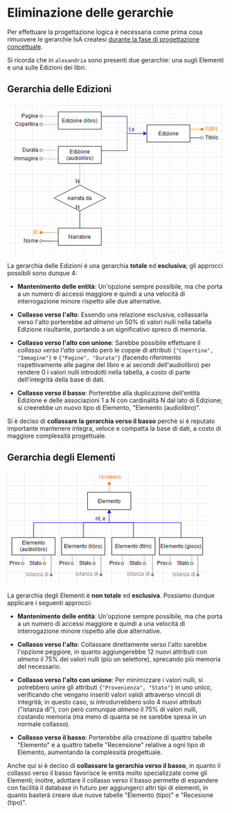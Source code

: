 # Eliminazione delle gerarchie

Per effettuare la progettazione logica è necessaria come prima cosa rimuovere le gerarchie IsA createsi [durante la fase di progettazione concettuale](3-2-gerarchie.md).

Si ricorda che in `alexandria` sono presenti due gerarchie: una sugli Elementi e una sulle Edizioni dei libri.

## Gerarchia delle Edizioni

![](img/4-1-eliminazione-gerarchie/gerarchia-edizioni.png)

La gerarchia delle Edizioni è una gerarchia **totale** ed **esclusiva**; gli approcci possibili sono dunque 4:

- **Mantenimento delle entità**: Un'opzione sempre possibile, ma che porta a un numero di accessi maggiore e quindi a una velocità di interrogazione minore rispetto alle due alternative.

- **Collasso verso l'alto**: Essendo una relazione esclusiva, collassarla verso l'alto porterebbe ad _almeno_ un 50% di valori nulli nella tabella Edizione risultante, portando a un significativo spreco di memoria.
 
- **Collasso verso l'alto con unione**: Sarebbe possibile effettuare il _collasso verso l'alto_ unendo però le coppie di attributi `{"Copertina", "Immagine"}` e `{"Pagine", "Durata"}` (facendo riferimento rispettivamente alle pagine del libro e ai secondi dell'audiolibro) per rendere 0 i valori nulli introdotti nella tabella, a costo di parte dell'integrità della base di dati.

- **Collasso verso il basso**: Porterebbe alla duplicazione dell'entità Edizione e delle associazioni 1 a N con cardinalità N dal lato di Edizione; si creerebbe un nuovo tipo di Elemento, "Elemento (audiolibro)".

Si è deciso di **collassare la gerarchia verso il basso** perchè si è reputato importante mantenere integra, veloce e compatta la base di dati, a costo di maggiore complessità progettuale.

## Gerarchia degli Elementi

![](img/4-1-eliminazione-gerarchie/gerarchia-elementi.png)

La gerarchia degli Elementi è **non totale** ed **esclusiva**. Possiamo dunque applicare i seguenti approcci:

- **Mantenimento delle entità**: Un'opzione sempre possibile, ma che porta a un numero di accessi maggiore e quindi a una velocità di interrogazione minore rispetto alle due alternative.

- **Collasso verso l'alto**: Collassare direttamente verso l'alto sarebbe l'opzione peggiore, in quanto aggiungerebbe 12 nuovi attributi con _almeno_ il 75% dei valori nulli (più un selettore), sprecando più memoria del necessario.

- **Collasso verso l'alto con unione**: Per minimizzare i valori nulli, si potrebbero unire gli attributi `{"Provenienza", "Stato"}` in uno unico, verificando che vengano inseriti valori validi attraverso vincoli di integrità; in questo caso, si introdurrebbero solo 4 nuovi attributi ("istanza di"), con però comunque _almeno_ il 75% di valori nulli, costando memoria (ma meno di quanta se ne sarebbe spesa in un normale collasso).

- **Collasso verso il basso**: Porterebbe alla creazione di quattro tabelle "Elemento" e a quattro tabelle "Recensione" relative a ogni tipo di Elemento, aumentando la complessità progettuale.

Anche qui si è deciso di **collassare la gerarchia verso il basso**, in quanto il collasso verso il basso favorisce le entità molto specializzate come gli Elementi; inoltre, adottare il collasso verso il basso permette di espandere con facilità il database in futuro per aggiungerci altri tipi di elementi, in quanto basterà creare due nuove tabelle "Elemento (tipo)" e "Recesione (tipo)".
